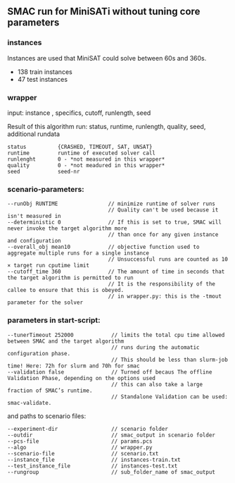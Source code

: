 ## SMAC run for MiniSATi without tuning core parameters

### instances

Instances are used that MiniSAT could solve between 60s and 360s.

- 138 train instances
- 47 test instances


### wrapper

input:  instance , specifics, cutoff, runlength, seed

Result of this algorithm run: status, runtime, runlength, quality, seed, additional rundata

    status          {CRASHED, TIMEOUT, SAT, UNSAT}
    runtime         runtime of executed solver call
    runlenght       0 - *not measured in this wrapper*
    quality         0 - *not meadured in this wrapper*
    seed            seed-nr


### scenario-parameters:

    --runObj RUNTIME                // minimize runtime of solver runs
                                    // Quality can't be used because it isn't measured in 
    --deterministic 0               // If this is set to true, SMAC will never invoke the target algorithm more 
                                    // than once for any given instance and configuration
    --overall_obj mean10            // objective function used to aggregate multiple runs for a single instance
                                    // Unsuccessful runs are counted as 10 × target run cputime limit
    --cutoff_time 360               // The amount of time in seconds that the target algorithm is permitted to run
                                    // It is the responsibility of the callee to ensure that this is obeyed.
                                    // in wrapper.py: this is the -tmout parameter for the solver 

### parameters in start-script:

    --tunerTimeout 252000            // limits the total cpu time allowed between SMAC and the target algorithm 
                                     // runs during the automatic configuration phase.
                                     // This should be less than slurm-job time! Here: 72h for slurm and 70h for smac
    --validation false               // Turned off becaus The offline Validation Phase, depending on the options used 
                                     // this can also take a large fraction of SMAC’s runtime.
                                     // Standalone Validation can be used: smac-validate.
    
and paths to scenario files:

    --experiment-dir                 // scenario folder
    --outdir                         // smac_output in scenario folder
    --pcs-file                       // params.pcs
    --algo                           // wrapper.py
    --scenario-file                  // scenario.txt
    --instance_file                  // instances-train.txt
    --test_instance_file             // instances-test.txt
    --rungroup                       // sub_folder_name of smac_output
